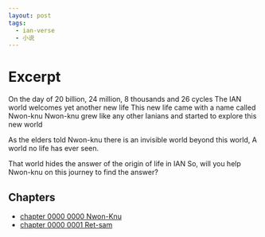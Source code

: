 ```yaml
---
layout: post
tags:
  - ian-verse
  - 小说
---
```


# Excerpt

On the day of 20 billion, 24 million, 8 thousands and 26 cycles
The IAN world welcomes yet another new life
This new life came with a name called Nwon-knu
Nwon-knu grew like any other Ianians
and started to explore this new world

As the elders told Nwon-knu
there is an invisible world beyond this world,
A world no life has ever seen.

That world hides the answer of the origin of life in IAN
So, will you help Nwon-knu on this journey to find the answer?

## Chapters

- [chapter 0000 0000 Nwon-Knu](./2024/09/11/ian-verse-0000-0000-nwon-knu.html)
- [chapter 0000 0001 Ret-sam](./2024/09/11/ian-verse-0000-0001-ret-sam.html)